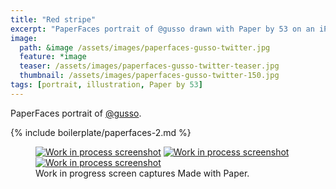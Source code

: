 ```yaml
---
title: "Red stripe"
excerpt: "PaperFaces portrait of @gusso drawn with Paper by 53 on an iPad."
image: 
  path: &image /assets/images/paperfaces-gusso-twitter.jpg 
  feature: *image
  teaser: /assets/images/paperfaces-gusso-twitter-teaser.jpg
  thumbnail: /assets/images/paperfaces-gusso-twitter-150.jpg
tags: [portrait, illustration, Paper by 53]
---
```


PaperFaces portrait of [@gusso](https://twitter.com/gusso).

{% include boilerplate/paperfaces-2.md %}

<figure class="third">
  <a href="/assets/images/paperfaces-gusso-process-1-lg.jpg"><img src="/assets/images/paperfaces-gusso-process-1-600.jpg" alt="Work in process screenshot"></a>
  <a href="/assets/images/paperfaces-gusso-process-2-lg.jpg"><img src="/assets/images/paperfaces-gusso-process-2-600.jpg" alt="Work in process screenshot"></a>
  <a href="/assets/images/paperfaces-gusso-process-3-lg.jpg"><img src="/assets/images/paperfaces-gusso-process-3-600.jpg" alt="Work in process screenshot"></a>
  <figcaption>Work in progress screen captures Made with Paper.</figcaption>
</figure>
